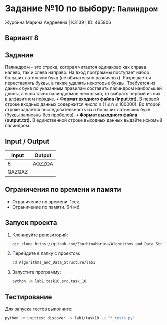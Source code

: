 # Задание №10 по выбору: `Палиндром`
Журбина Марина Андреевна | K3139 | ID: 465906

## Вариант 8

## Задание 
Палиндром - это строка, которая читается одинаково как справа налево, так и слева направо.
На вход программы поступает набор больших латинских букв (не обязательно различных). Разрешается переставлять буквы, а также удалять некоторые буквы. Требуется из данных букв по указанным правилам составить палиндром наибольшей длины, а если таких палиндромов несколько, то выбрать первый из них в алфавитном порядке.
• **Формат входного файла (input.txt).** В первой строке входных данных содержится число n (1 ≤ n ≤ 100000). Во второй строке задается последовательность из n больших латинских букв (буквы записаны без пробелов).
• **Формат выходного файла (output.txt).** В единственной строке выходных данных выдайте искомый палиндром.

## Input / Output 

| Input    | Output |
|----------|----------|
| 6    | AQZZQA   |
| QAZQAZ    |    |

## Ограничения по времени и памяти

- Ограничение по времени. 1сек.
- Ограничение по памяти. 64 мб.


## Запуск проекта
1. Клонируйте репозиторий:
   ```bash
   git clone https://github.com/ZhurbinaMarina/Algorithms_and_Data_Structure.git
   ```
2. Перейдите в папку с проектом:
   ```bash
   cd Algorithms_and_Data_Structure/lab1
   ```
3. Запустите программу:
   ```bash
   python -m lab1.task10.src.task_10
   ```

## Тестирование
Для запуска тестов выполните:
```bash
python -m unittest discover -s lab1/task10 -p "*_tests.py"
```